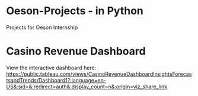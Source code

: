 # Oeson-Projects - in Python
Projects for Oeson Internship

# Casino Revenue Dashboard
View the interactive dashboard here: 
https://public.tableau.com/views/CasinoRevenueDashboardInsightsForecastsandTrends/Dashboard1?:language=en-US&:sid=&:redirect=auth&:display_count=n&:origin=viz_share_link

